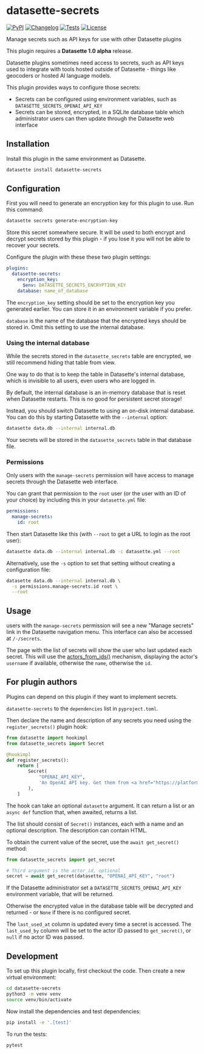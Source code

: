 # datasette-secrets

[![PyPI](https://img.shields.io/pypi/v/datasette-secrets.svg)](https://pypi.org/project/datasette-secrets/)
[![Changelog](https://img.shields.io/github/v/release/datasette/datasette-secrets?include_prereleases&label=changelog)](https://github.com/datasette/datasette-secrets/releases)
[![Tests](https://github.com/datasette/datasette-secrets/actions/workflows/test.yml/badge.svg)](https://github.com/datasette/datasette-secrets/actions/workflows/test.yml)
[![License](https://img.shields.io/badge/license-Apache%202.0-blue.svg)](https://github.com/datasette/datasette-secrets/blob/main/LICENSE)

Manage secrets such as API keys for use with other Datasette plugins

This plugin requires a **Datasette 1.0 alpha** release.

Datasette plugins sometimes need access to secrets, such as API keys used to integrate with tools hosted outside of Datasette - things like geocoders or hosted AI language models.

This plugin provides ways to configure those secrets:

- Secrets can be configured using environment variables, such as `DATASETTE_SECRETS_OPENAI_API_KEY`
- Secrets can be stored, encrypted, in a SQLite database table which administrator users can then update through the Datasette web interface

## Installation

Install this plugin in the same environment as Datasette.
```bash
datasette install datasette-secrets
```
## Configuration

First you will need to generate an encryption key for this plugin to use. Run this command:

```bash
datasette secrets generate-encryption-key
```
Store this secret somewhere secure. It will be used to both encrypt and decrypt secrets stored by this plugin - if you lose it you will not be able to recover your secrets.

Configure the plugin with these these two plugin settings:

```yaml
plugins:
  datasette-secrets:
    encryption_key:
      $env: DATASETTE_SECRETS_ENCRYPTION_KEY
    database: name_of_database
```
The `encryption_key` setting should be set to the encryption key you generated earlier. You can store it in an environment variable if you prefer.

`database` is the name of the database that the encrypted keys should be stored in. Omit this setting to use the internal database.

### Using the internal database

While the secrets stored in the `datasette_secrets` table are encrypted, we still recommend hiding that table from view.

One way to do that is to keep the table in Datasette's internal database, which is invisible to all users, even users who are logged in.

By default, the internal database is an in-memory database that is reset when Datasette restarts. This is no good for persistent secret storage!

Instead, you should switch Datasette to using an on-disk internal database. You can do this by starting Datasette with the `--internal` option:
```bash
datasette data.db --internal internal.db
```
Your secrets will be stored in the `datasette_secrets` table in that database file.

### Permissions

Only users with the `manage-secrets` permission will have access to manage secrets through the Datasette web interface.

You can grant that permission to the `root` user (or the user with an ID of your choice) by including this in your `datasette.yml` file:

```yaml
permissions:
  manage-secrets:
    id: root
```
Then start Datasette like this (with `--root` to get a URL to login as the root user):
```bash
datasette data.db --internal internal.db -c datasette.yml --root
```
Alternatively, use the `-s` option to set that setting without creating a configuration file:
```bash
datasette data.db --internal internal.db \
  -s permissions.manage-secrets.id root \
  --root
```

## Usage

users with the `manage-secrets` permission will see a new "Manage secrets" link in the Datasette navigation menu. This interface can also be accessed at `/-/secrets`.

The page with the list of secrets will show the user who last updated each secret. This will use the [actors_from_ids()](https://docs.datasette.io/en/latest/plugin_hooks.html#actors-from-ids-datasette-actor-ids) mechanism, displaying the actor's `username` if available, otherwise the `name`, otherwise the `id`.

## For plugin authors

Plugins can depend on this plugin if they want to implement secrets.

`datasette-secrets` to the `dependencies` list in `pyproject.toml`.

Then declare the name and description of any secrets you need using the `register_secrets()` plugin hook:

```python
from datasette import hookimpl
from datasette_secrets import Secret

@hookimpl
def register_secrets():
    return [
        Secret(
            "OPENAI_API_KEY",
            'An OpenAI API key. Get them from <a href="https://platform.openai.com/api-keys">here</a>.',
        ),
    ]
```
The hook can take an optional `datasette` argument. It can return a list or an `async def` function that, when awaited, returns a list.

The list should consist of `Secret()` instances, each with a name and an optional description. The description can contain HTML.

To obtain the current value of the secret, use the `await get_secret()` method:

```python
from datasette_secrets import get_secret

# Third argument is the actor_id, optional
secret = await get_secret(datasette, "OPENAI_API_KEY", "root")
```
If the Datasette administrator set a `DATASETTE_SECRETS_OPENAI_API_KEY` environment variable, that will be returned.

Otherwise the encrypted value in the database table will be decrypted and returned - or `None` if there is no configured secret.

The `last_used_at` column is updated every time a secret is accessed. The `last_used_by` column will be set to the actor ID passed to `get_secret()`, or `null` if no actor ID was passed.

## Development

To set up this plugin locally, first checkout the code. Then create a new virtual environment:
```bash
cd datasette-secrets
python3 -m venv venv
source venv/bin/activate
```
Now install the dependencies and test dependencies:
```bash
pip install -e '.[test]'
```
To run the tests:
```bash
pytest
```
